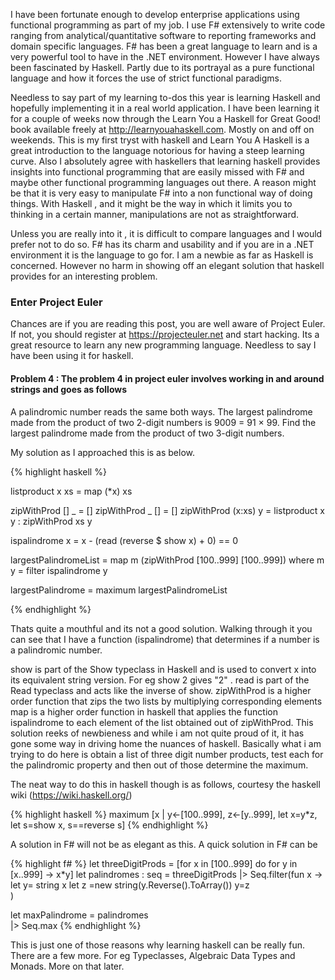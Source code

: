 I have been fortunate enough to develop enterprise applications using functional programming as part of my job. I use F# extensively to write code ranging from analytical/quantitative software to reporting frameworks and domain specific languages. F# has been a great language to learn and is a very powerful tool to have in the .NET environment. However I have always been fascinated by Haskell. Partly due to its portrayal as a pure functional language and how it forces the use of strict functional paradigms.

Needless to say part of my learning to-dos this year is learning Haskell and hopefully implementing it in a real world application. I have been learning it for a couple of weeks now through the Learn You a Haskell for Great Good! book available freely at http://learnyouahaskell.com. Mostly on and off on weekends. This is my first tryst with haskell and Learn You A Haskell is a great introduction to the language notorious for having a steep learning curve. Also I absolutely agree with haskellers that learning haskell provides insights into functional programming that are easily missed with F# and maybe other functional programming languages out there. A reason might be that it is very easy to manipulate F# into a non functional way of doing things. With Haskell , and it might be the way in which it limits you to thinking in a certain manner, manipulations are not as straightforward.

Unless you are really into it , it is difficult to compare languages and I would prefer not to do so. F# has its charm and usability and if you are in a .NET environment it is the language to go for. I am a newbie as far as Haskell is concerned. However no harm in showing off an elegant solution that haskell provides for an interesting problem.

### Enter Project Euler

Chances are if you are reading this post, you are well aware of Project Euler. If not, you should register at https://projecteuler.net and start hacking. Its a great resource to learn any new programming language. Needless to say I have been using it for haskell.

#### Problem 4 : The problem 4 in project euler involves working in and around strings and goes as follows

A palindromic number reads the same both ways. The largest palindrome made from the product of two 2-digit numbers is 9009 = 91 × 99. Find the largest palindrome made from the product of two 3-digit numbers.

My solution as I approached this is as below.

{% highlight haskell %}

listproduct x xs = map (*x) xs

zipWithProd [] _ = [] zipWithProd _ [] = [] zipWithProd (x:xs) y = listproduct x y : zipWithProd xs y

ispalindrome x = x - (read (reverse $ show x) + 0) == 0

largestPalindromeList = map m (zipWithProd [100..999] [100..999]) where m y = filter ispalindrome y

largestPalindrome = maximum largestPalindromeList 

{% endhighlight %}


Thats quite a mouthful and its not a good solution. Walking through it you can see that I have a function (ispalindrome) that determines if a number is a palindromic number.

show is part of the Show typeclass in Haskell and is used to convert x into its equivalent string version. For eg show 2  gives "2" . 
read is part of the Read typeclass and acts like the inverse of show. 
zipWithProd is a higher order function that zips the two lists by multiplying corresponding elements
map is a higher order function in haskell that applies the function ispalindrome to each element of the list obtained out of zipWithProd.
This solution reeks of newbieness and while i am not quite proud of it, it has gone some way in driving home the nuances of haskell. Basically what i am trying to do here is obtain a list of three digit number products, test each for the palindromic property and then out of those determine the maximum. 

The neat way to do this in haskell though is as follows, courtesy the haskell wiki (https://wiki.haskell.org/)


{% highlight haskell %}
maximum [x | y<-[100..999], z<-[y..999], let x=y*z, let s=show x, s==reverse s]
{% endhighlight %}



A solution in F# will not be as elegant as this. A quick solution in F# can be


{% highlight f# %}
let threeDigitProds = [for x in [100..999] do for y in [x..999] -> x*y]
let palindromes : seq<int>  = threeDigitProds
       |> Seq.filter(fun x -> 
           let y= string x
           let z =new string(y.Reverse().ToArray())
           y=z                 
            )
            

let maxPalindrome  = palindromes      
      |> Seq.max
{% endhighlight %}


This is just one of those reasons why learning haskell can be really fun. There are a few more. For eg Typeclasses, Algebraic Data Types and Monads. More on that later.